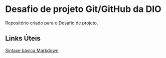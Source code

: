 # Desafio de projeto Git/GitHub da DIO
Repositório criado para o Desafio de projeto.

## Links Úteis 
[Sintaxe básica Markdown](https://www.markdownguide.org/getting-started/)
